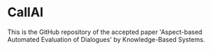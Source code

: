 # CallAI
This is the GitHub repository of the accepted paper 'Aspect-based Automated Evaluation of Dialogues' by Knowledge-Based Systems.
